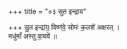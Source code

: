 +++
title = "०३ सुत इन्द्राय"

+++
सु॒त इन्द्रा॑य॒ विष्ण॑वे॒ सोमः॑ क॒लशे॑ अक्षरत् ।  
मधु॑माँ अस्तु वा॒यवे॑ ॥